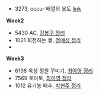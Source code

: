 - 3273, occur 배열의 용도 [link](https://github.com/alps-jbnu/22ALPStudy/issues/47)

**Week2**
- 5430 AC, [강봉구 정리](https://github.com/alps-jbnu/22ALPStudy/blob/master/Data_Structure/Code/rkdbq/README.md)
- 1021 회전하는 큐, [정예성 정리](https://github.com/alps-jbnu/22ALPStudy/blob/master/Data_Structure/Code/jys-jeong/Readme.md)
- 
**Week3**
- 6198 옥상 정원 꾸미기, [최아영 정리](https://github.com/jys-jeong/22ALPStudy/blob/master/Data_Structure/Code/IMAYOUNG/Readme.md)
- 7569 토마토, [최아영 정리](https://github.com/jys-jeong/22ALPStudy/blob/master/Data_Structure/Code/IMAYOUNG/BFS/README.md)
- 1012 유기농 배추, [박현주 정리](https://github.com/jys-jeong/22ALPStudy/blob/master/Data_Structure/Code/Zoe305/README.md)
